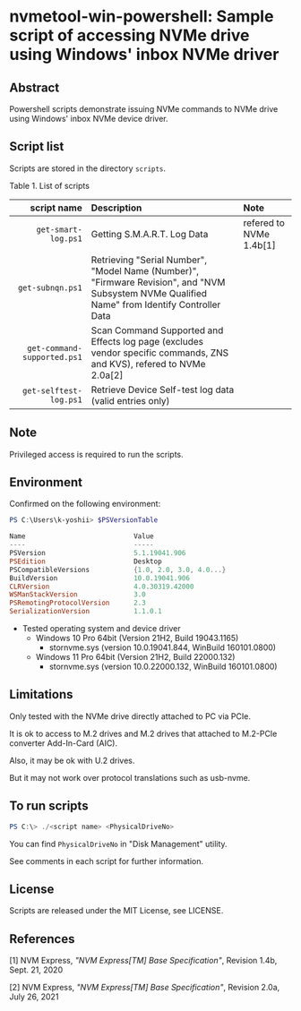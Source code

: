 # nvmetool-win-powershell: Sample script of accessing NVMe drive using Windows' inbox NVMe driver

## Abstract
Powershell scripts demonstrate issuing NVMe commands to NVMe drive using Windows' inbox NVMe device driver.

## Script list

Scripts are stored in the directory `scripts`.

Table 1. List of scripts

|         script name | Description                 | Note |
| ------------------: | :---------------------------|:-----|
| `get-smart-log.ps1` | Getting S.M.A.R.T. Log Data | refered to NVMe 1.4b[1] |
| `get-subnqn.ps1`    | Retrieving "Serial Number", "Model Name (Number)", "Firmware Revision", and "NVM Subsystem NVMe Qualified Name" from Identify Controller Data |
| `get-command-supported.ps1` | Scan Command Supported and Effects log page (excludes vendor specific commands, ZNS and KVS), refered to NVMe 2.0a[2] |
| `get-selftest-log.ps1` | Retrieve Device Self-test log data (valid entries only) |

## Note

Privileged access is required to run the scripts.

## Environment

Confirmed on the following environment:

```powershell
PS C:\Users\k-yoshii> $PSVersionTable

Name                           Value
----                           -----
PSVersion                      5.1.19041.906
PSEdition                      Desktop
PSCompatibleVersions           {1.0, 2.0, 3.0, 4.0...}
BuildVersion                   10.0.19041.906
CLRVersion                     4.0.30319.42000
WSManStackVersion              3.0
PSRemotingProtocolVersion      2.3
SerializationVersion           1.1.0.1
```

* Tested operating system and device driver
  * Windows 10 Pro 64bit (Version 21H2, Build 19043.1165)
    * stornvme.sys (version 10.0.19041.844, WinBuild 160101.0800)
  * Windows 11 Pro 64bit (Version 21H2, Build 22000.132)
    * stornvme.sys (version 10.0.22000.132, WinBuild 160101.0800)

## Limitations

Only tested with the NVMe drive directly attached to PC via PCIe.

It is ok to access to M.2 drives and M.2 drives that attached to M.2-PCIe converter Add-In-Card (AIC).

Also, it may be ok with U.2 drives.

But it may not work over protocol translations such as usb-nvme.

## To run scripts

```powershell
PS C:\> ./<script name> <PhysicalDriveNo>
```

You can find `PhysicalDriveNo` in "Disk Management" utility.

See comments in each script for further information.

## License
Scripts are released under the MIT License, see LICENSE.

## References
[1] NVM Express, _"NVM Express\[TM\] Base Specification"_, Revision 1.4b, Sept. 21, 2020

[2] NVM Express, _"NVM Express\[TM\] Base Specification"_, Revision 2.0a, July 26, 2021
